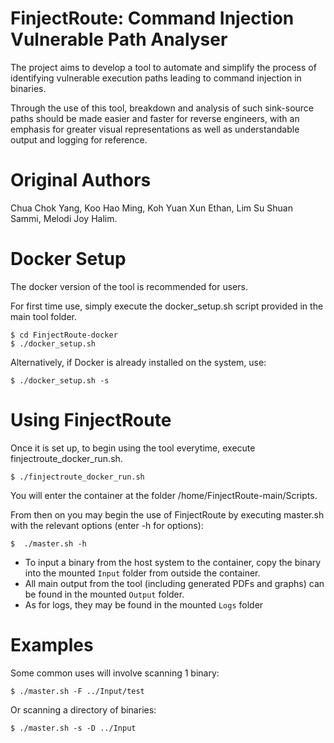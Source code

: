 # FinjectRoute: Command Injection Vulnerable Path Analyser

The project aims to develop a tool to automate and simplify the process of identifying vulnerable execution paths leading to command injection in binaries.

Through the use of this tool, breakdown and analysis of such sink-source paths should be made easier and faster for reverse engineers, with an emphasis for greater visual representations as well as understandable output and logging for reference.

# Original Authors

Chua Chok Yang,
Koo Hao Ming,
Koh Yuan Xun Ethan,
Lim Su Shuan Sammi, 
Melodi Joy Halim. 

# Docker Setup

The docker version of the tool is recommended for users.

For first time use, simply execute the docker_setup.sh script provided in the main tool folder.
```
$ cd FinjectRoute-docker
$ ./docker_setup.sh
```

Alternatively, if Docker is already installed on the system, use:
```
$ ./docker_setup.sh -s
```
# Using FinjectRoute

Once it is set up, to begin using the tool everytime, execute finjectroute_docker_run.sh.
```
$ ./finjectroute_docker_run.sh
```

You will enter the container at the folder /home/FinjectRoute-main/Scripts.

From then on you may begin the use of FinjectRoute by executing master.sh with the relevant options (enter -h for options):
```
$  ./master.sh -h
```

- To input a binary from the host system to the container, copy the binary into the mounted `Input` folder from outside the container.
- All main output from the tool (including generated PDFs and graphs) can be found in the mounted `Output` folder.
- As for logs, they may be found in the mounted `Logs` folder

# Examples

Some common uses will involve scanning 1 binary:
```
$ ./master.sh -F ../Input/test
```

Or scanning a directory of binaries:
```
$ ./master.sh -s -D ../Input
```
